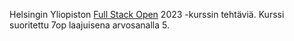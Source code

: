 Helsingin Yliopiston [Full Stack Open](https://fullstackopen.com/) 2023 -kurssin tehtäviä. Kurssi suoritettu 7op laajuisena arvosanalla 5.
